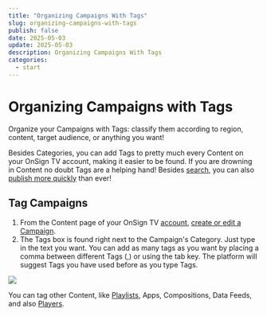 ```yaml
---
title: "Organizing Campaigns With Tags"
slug: organizing-campaigns-with-tags
publish: false
date: 2025-05-03
update: 2025-05-03
description: Organizing Campaigns With Tags
categories:
  - start
---
```


Organizing Campaigns with Tags
==============================

Organize your Campaigns with Tags: classify them according to region, content, target audience, or anything you want!

Besides Categories, you can add Tags to pretty much every Content on your OnSign TV account, making it easier to be found. If you are drowning in Content no doubt Tags are a helping hand! Besides [search](/create-your-first-campaign/searching-campaigns-by-tag), you can also [publish more quickly](/basics-publishing/publish-tag-filtered-content) than ever!

Tag Campaigns
-------------

1. From the Content page of your OnSign TV [account](https://app.onsign.tv/content/), [create or edit a Campaign](/create-your-first-campaign/how-to-create-a-campaign).
2. The Tags box is found right next to the Campaign's Category. Just type in the text you want. You can add as many tags as you want by placing a comma between different Tags (,) or using the tab key. The platform will suggest Tags you have used before as you type Tags.

![](https://static.helpjuice.com/helpjuice_production/uploads/upload/image/23821/direct/1731615191074/campaigns-with-tags.png)

You can tag other Content, like [Playlists](/players/organizing-players-with-tags), Apps, Compositions, Data Feeds, and also [Players](/players/organizing-players-with-tags).
